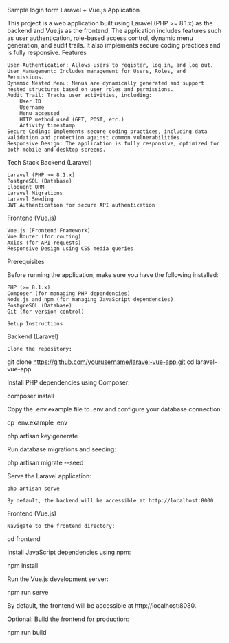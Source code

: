 Sample login form Laravel + Vue.js Application

This project is a web application built using Laravel (PHP >= 8.1.x) as the backend and Vue.js as the frontend. The application includes features such as user authentication, role-based access control, dynamic menu generation, and audit trails. It also implements secure coding practices and is fully responsive.
Features

    User Authentication: Allows users to register, log in, and log out.
    User Management: Includes management for Users, Roles, and Permissions.
    Dynamic Nested Menu: Menus are dynamically generated and support nested structures based on user roles and permissions.
    Audit Trail: Tracks user activities, including:
        User ID
        Username
        Menu accessed
        HTTP method used (GET, POST, etc.)
        Activity timestamp
    Secure Coding: Implements secure coding practices, including data validation and protection against common vulnerabilities.
    Responsive Design: The application is fully responsive, optimized for both mobile and desktop screens.

Tech Stack
Backend (Laravel)

    Laravel (PHP >= 8.1.x)
    PostgreSQL (Database)
    Eloquent ORM
    Laravel Migrations
    Laravel Seeding
    JWT Authentication for secure API authentication

Frontend (Vue.js)

    Vue.js (Frontend Framework)
    Vue Router (for routing)
    Axios (for API requests)
    Responsive Design using CSS media queries

Prerequisites

Before running the application, make sure you have the following installed:

    PHP (>= 8.1.x)
    Composer (for managing PHP dependencies)
    Node.js and npm (for managing JavaScript dependencies)
    PostgreSQL (Database)
    Git (for version control)

    Setup Instructions
Backend (Laravel)

    Clone the repository:

git clone https://github.com/yourusername/laravel-vue-app.git
cd laravel-vue-app

Install PHP dependencies using Composer:

composer install

Copy the .env.example file to .env and configure your database connection:

cp .env.example .env

php artisan key:generate

Run database migrations and seeding:

php artisan migrate --seed

Serve the Laravel application:

    php artisan serve

    By default, the backend will be accessible at http://localhost:8000.

Frontend (Vue.js)

    Navigate to the frontend directory:

cd frontend

Install JavaScript dependencies using npm:

npm install

Run the Vue.js development server:

npm run serve

By default, the frontend will be accessible at http://localhost:8080.

Optional: Build the frontend for production:

npm run build
